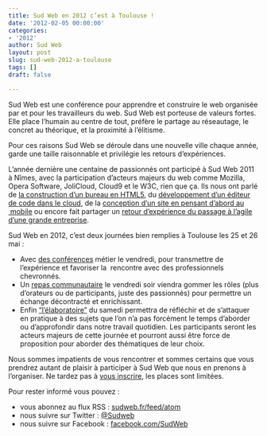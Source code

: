 ```yaml
---
title: Sud Web en 2012 c’est à Toulouse !
date: '2012-02-05 00:00:00'
categories:
- '2012'
author: Sud Web
layout: post
slug: sud-web-2012-a-toulouse
tags: []
draft: false

---
```

Sud Web est une conférence pour apprendre et construire le web organisée par et pour les travailleurs du web. Sud Web est porteuse de valeurs fortes. Elle place l’humain au centre de tout, préfère le partage au réseautage, le concret au théorique, et la proximité à l’élitisme.

Pour ces raisons Sud Web se déroule dans une nouvelle ville chaque année, garde une taille raisonnable et privilégie les retours d’expériences.

L&rsquo;année dernière une centaine de passionnés ont participé à Sud Web 2011 à Nîmes, avec la participation d&rsquo;acteurs majeurs du web comme Mozilla, <span lang="en">Opera Software</span>, <span lang="en">JoliCloud</span>, <span lang="en">Cloud9</span> et le <abbr>W3C</abbr>, rien que ça. Ils nous ont parlé de [la construction d’un bureau en <abbr>HTML5</abbr>][1], du [développement d’un éditeur de code dans le <span lang="en">cloud</span>][2], de la [conception d’un site en pensant d&rsquo;abord au  mobile][3] ou encore fait partager un [retour d&rsquo;expérience du passage à l&rsquo;agile d&rsquo;une grande entreprise][4].

Sud Web en 2012, c&rsquo;est deux journées bien remplies à Toulouse les 25 et 26 mai :

  * Avec [des conférences][5] métier le vendredi, pour transmettre de l&rsquo;expérience et favoriser la  rencontre avec des professionnels chevronnés.
  * Un [repas communautaire][6] le vendredi soir viendra gommer les rôles (plus d’orateurs ou de participants, juste des passionnés) pour permettre un échange décontracté et enrichissant.
  * Enfin [“l&rsquo;élaboratoire”][7] du samedi permettra de réfléchir et de s&rsquo;attaquer en pratique à des sujets que l’on n’a pas forcément le temps d’aborder ou d’approfondir dans notre travail quotidien. Les participants seront les acteurs majeurs de cette journée et pourront aussi être force de proposition pour aborder des thématiques de leur choix.

Nous sommes impatients de vous rencontrer et sommes certains que vous prendrez autant de plaisir à participer à Sud Web que nous en prenons à l&rsquo;organiser. Ne tardez pas à [vous inscrire][8], les places sont limitées.

Pour rester informé vous pouvez :

  * vous abonnez au flux <abbr>RSS</abbr> : [sudweb.fr/feed/atom][9]
  * nous suivre sur <span lang="en">Twitter</span> : [@Sudweb][10]
  * nous suivre sur <span lang="en">Facebook</span> : <a href="http://facebook.com/SudWeb" target="_blank">facebook.com/SudWeb</a>

 [1]: http://www.youtube.com/watch?v=0rbY6q5Z7Lw
 [2]: http://www.youtube.com/watch?v=MMqApS8mF-Q
 [3]: http://www.youtube.com/watch?v=zv8aNba3AkM
 [4]: http://www.youtube.com/watch?v=WZjP9_Unxcs
 [5]: http://sudweb.fr/2012/schedule/conferences/
 [6]: http://sudweb.fr/2012/schedule/repas-communautaire/
 [7]: http://sudweb.fr/2012/schedule/elaboratoire/
 [8]: http://sudweb.fr/2012/inscription/
 [9]: http://sudweb.fr/feed/atom
 [10]: http://twitter.com/SudWeb
